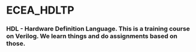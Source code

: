 # ECEA_HDLTP 
### HDL - Hardware Definition Language. This is a training course on Verilog. We learn things and do assignments based on those.


